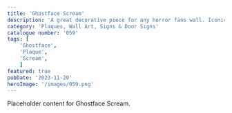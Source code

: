 ```yaml
---
title: 'Ghostface Scream'
description: 'A great decorative piece for any horror fans wall. Iconic killer Ghostface from the Scream franchise'
category: 'Plaques, Wall Art, Signs & Door Signs'
catalogue number: '059'
tags: [
    'Ghostface', 
    'Plaque', 
    'Scream',
    ]
featured: true
pubDate: '2023-11-20'
heroImage: '/images/059.png'
---
```


Placeholder content for Ghostface Scream.
